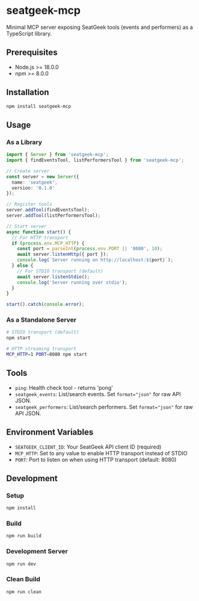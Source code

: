# seatgeek-mcp

Minimal MCP server exposing SeatGeek tools (events and performers) as a TypeScript library.

## Prerequisites

- Node.js >= 18.0.0
- npm >= 8.0.0

## Installation

```bash
npm install seatgeek-mcp
```

## Usage

### As a Library

```typescript
import { Server } from 'seatgeek-mcp';
import { findEventsTool, listPerformersTool } from 'seatgeek-mcp';

// Create server
const server = new Server({
  name: 'seatgeek',
  version: '0.1.0'
});

// Register tools
server.addTool(findEventsTool);
server.addTool(listPerformersTool);

// Start server
async function start() {
  // For HTTP transport
  if (process.env.MCP_HTTP) {
    const port = parseInt(process.env.PORT || '8080', 10);
    await server.listenHttp({ port });
    console.log(`Server running on http://localhost:${port}`);
  } else {
    // For STDIO transport (default)
    await server.listenStdio();
    console.log('Server running over stdio');
  }
}

start().catch(console.error);
```

### As a Standalone Server

```bash
# STDIO transport (default)
npm start

# HTTP streaming transport
MCP_HTTP=1 PORT=8080 npm start
```

## Tools

- `ping`: Health check tool - returns 'pong'
- `seatgeek_events`: List/search events. Set `format="json"` for raw API JSON.
- `seatgeek_performers`: List/search performers. Set `format="json"` for raw API JSON.

## Environment Variables

- `SEATGEEK_CLIENT_ID`: Your SeatGeek API client ID (required)
- `MCP_HTTP`: Set to any value to enable HTTP transport instead of STDIO
- `PORT`: Port to listen on when using HTTP transport (default: 8080)

## Development

### Setup

```bash
npm install
```

### Build

```bash
npm run build
```

### Development Server

```bash
npm run dev
```

### Clean Build

```bash
npm run clean
